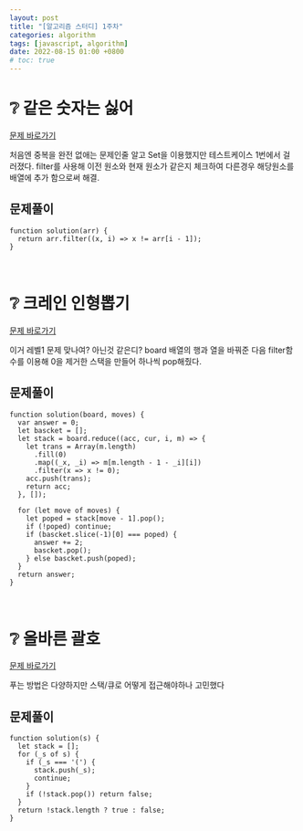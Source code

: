 ```yaml
---
layout: post
title: "[알고리즘 스터디] 1주차"
categories: algorithm
tags: [javascript, algorithm]
date: 2022-08-15 01:00 +0800
# toc: true
---
```


# ❔ 같은 숫자는 싫어

[문제 바로가기](https://school.programmers.co.kr/learn/courses/30/lessons/12906)

처음엔 중복을 완전 없애는 문제인줄 알고 Set을 이용했지만 테스트케이스 1번에서 걸러졌다.
filter를 사용해 이전 원소와 현재 원소가 같은지 체크하여 다른경우 해당원소를 배열에 추가 함으로써 해결.

## 문제풀이

```
function solution(arr) {
  return arr.filter((x, i) => x != arr[i - 1]);
}
```

<br>

# ❔ 크레인 인형뽑기

[문제 바로가기](https://school.programmers.co.kr/learn/courses/30/lessons/64061)

이거 레벨1 문제 맞나여? 아닌것 같은디?
board 배열의 행과 열을 바꿔준 다음 filter함수를 이용해 0을 제거한 스택을 만들어 하나씩 pop해줬다.

## 문제풀이

```
function solution(board, moves) {
  var answer = 0;
  let bascket = [];
  let stack = board.reduce((acc, cur, i, m) => {
    let trans = Array(m.length)
      .fill(0)
      .map((_x, _i) => m[m.length - 1 - _i][i])
      .filter(x => x != 0);
    acc.push(trans);
    return acc;
  }, []);

  for (let move of moves) {
    let poped = stack[move - 1].pop();
    if (!poped) continue;
    if (bascket.slice(-1)[0] === poped) {
      answer += 2;
      bascket.pop();
    } else bascket.push(poped);
  }
  return answer;
}

```

<br>

# ❔ 올바른 괄호

[문제 바로가기](https://school.programmers.co.kr/learn/courses/30/lessons/12909)

푸는 방법은 다양하지만 스택/큐로 어떻게 접근해야하나 고민했다

## 문제풀이

```
function solution(s) {
  let stack = [];
  for (_s of s) {
    if (_s === '(') {
      stack.push(_s);
      continue;
    }
    if (!stack.pop()) return false;
  }
  return !stack.length ? true : false;
}
```

<br>
